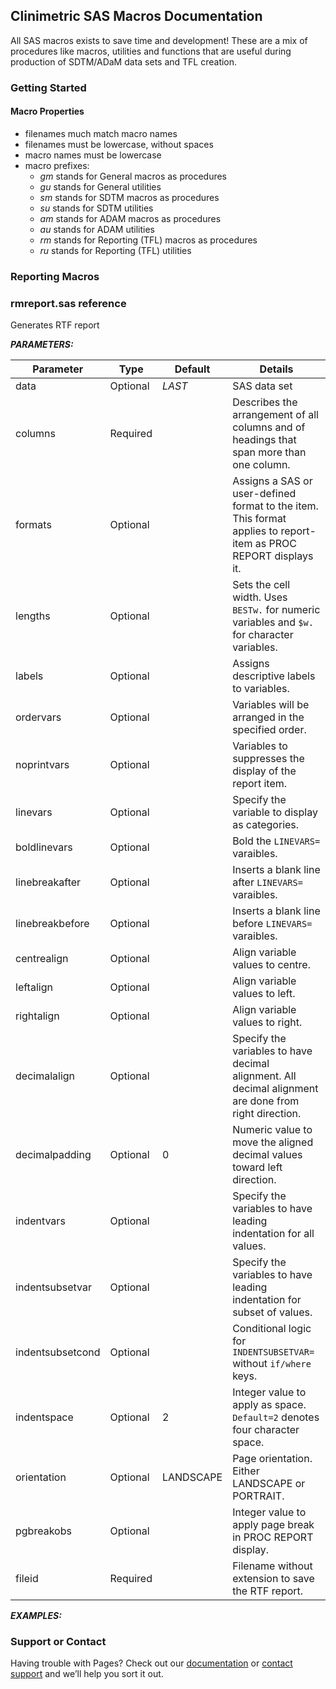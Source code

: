 ## Clinimetric SAS Macros Documentation

All SAS macros exists to save time and development! These are a mix of procedures like macros, utilities and functions that are useful during production of SDTM/ADaM data sets and TFL creation.

### Getting Started

#### Macro Properties

- filenames much match macro names
- filenames must be lowercase, without spaces
- macro names must be lowercase
- macro prefixes:
  - _gm_ stands for General macros as procedures
  - _gu_ stands for General utilities
  - _sm_ stands for SDTM macros as procedures
  - _su_ stands for SDTM utilities
  - _am_ stands for ADAM macros as procedures
  - _au_ stands for ADAM utilities
  - _rm_ stands for Reporting (TFL) macros as procedures
  - _ru_ stands for Reporting (TFL) utilities 

### Reporting Macros

### rmreport.sas reference

Generates RTF report

***PARAMETERS:***

| Parameter        | Type     | Default   | Details                                                                                                           |
|------------------|----------|-----------|-------------------------------------------------------------------------------------------------------------------|
| data             | Optional | _LAST_    |  SAS data set                                                                                                     |
| columns          | Required |           | Describes the arrangement of all columns and of headings that span more than one column.                          |
| formats          | Optional |           | Assigns a SAS or user-defined format to the item. This format applies to report-item as PROC REPORT displays it.  |
| lengths          | Optional |           | Sets the cell width. Uses `BESTw.` for numeric variables and `$w.` for character variables.                       |
| labels           | Optional |           | Assigns descriptive labels to variables.                                                                          |
| ordervars        | Optional |           | Variables will be arranged in the specified order.                                                                |
| noprintvars      | Optional |           | Variables to suppresses the display of the report item.                                                           |
| linevars         | Optional |           | Specify the variable to display as categories.                                                                    |
| boldlinevars     | Optional |           | Bold the `LINEVARS=` varaibles.                                                                                   |
| linebreakafter   | Optional |           | Inserts a blank line after `LINEVARS=` varaibles.                                                                 |
| linebreakbefore  | Optional |           | Inserts a blank line before `LINEVARS=` varaibles.                                                                |
| centrealign      | Optional |           | Align variable values to centre.                                                                                  |
| leftalign        | Optional |           | Align variable values to left.                                                                                    |
| rightalign       | Optional |           | Align variable values to right.                                                                                   |
| decimalalign     | Optional |           | Specify the variables to have decimal alignment. All decimal alignment are done from right direction.             |
| decimalpadding   | Optional | 0         | Numeric value to move the aligned decimal values toward left direction.                                           |
| indentvars       | Optional |           | Specify the variables to have leading indentation for all values.                                                 |
| indentsubsetvar  | Optional |           | Specify the variables to have leading indentation for subset of values.                                           |
| indentsubsetcond | Optional |           | Conditional logic for `INDENTSUBSETVAR=` without `if/where` keys.                                                 |
| indentspace      | Optional | 2         | Integer value to apply as space. `Default=2` denotes four character space.                                        |
| orientation      | Optional | LANDSCAPE | Page orientation. Either LANDSCAPE or PORTRAIT.                                                                   |
| pgbreakobs       | Optional |           | Integer value to apply page break in PROC REPORT display.                                                         |
| fileid           | Required |           | Filename without extension to save the RTF report.                                                                |

***EXAMPLES:***


### Support or Contact

Having trouble with Pages? Check out our [documentation](https://docs.github.com/categories/github-pages-basics/) or [contact support](https://support.github.com/contact) and we’ll help you sort it out.
